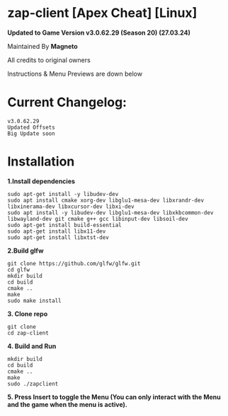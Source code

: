 # zap-client [Apex Cheat] [Linux]
**Updated to Game Version v3.0.62.29 (Season 20) (27.03.24)**

Maintained By **Magneto**

All credits to original owners

Instructions & Menu Previews are down below

# Current Changelog:
    v3.0.62.29
    Updated Offsets
    Big Update soon

# Installation
**1.Install dependencies**

    sudo apt-get install -y libudev-dev
    sudo apt install cmake xorg-dev libglu1-mesa-dev libxrandr-dev libxinerama-dev libxcursor-dev libxi-dev
    sudo apt install -y libudev-dev libglu1-mesa-dev libxkbcommon-dev libwayland-dev git cmake g++ gcc libinput-dev libsoil-dev
    sudo apt-get install build-essential
    sudo apt-get install libx11-dev
    sudo apt-get install libxtst-dev

**2.Build glfw**

    git clone https://github.com/glfw/glfw.git
    cd glfw
    mkdir build
    cd build
    cmake ..
    make
    sudo make install

**3. Clone repo**

    git clone
    cd zap-client

**4. Build and Run**

    mkdir build
    cd build
    cmake ..
    make
    sudo ./zapclient
    
**5. Press Insert to toggle the Menu (You can only interact with the Menu and the game when the menu is active).**

